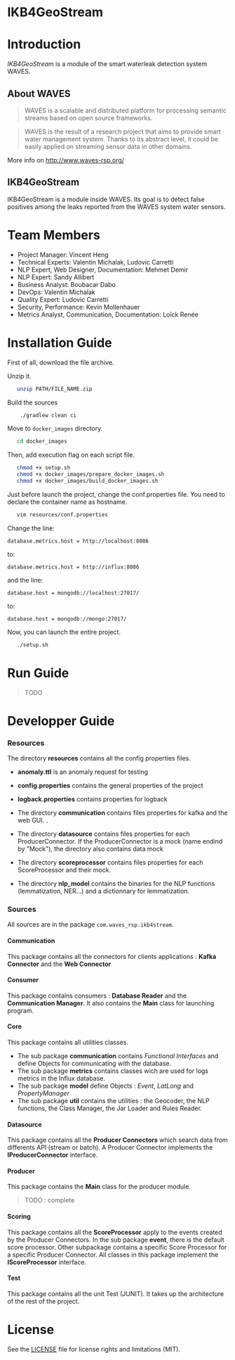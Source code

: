 IKB4GeoStream
=====================

# Introduction

*IKB4GeoStream* is a module of the smart waterleak detection system WAVES.

## About WAVES
> WAVES is a scalable and distributed platform for processing semantic streams based on open source frameworks.

> WAVES is the result of a research project that aims to provide smart water management system. Thanks to its abstract level, it could be easily applied on streaming sensor data in other domains.

More info on http://www.waves-rsp.org/

## IKB4GeoStream
IKB4GeoStream is a module inside WAVES. Its goal is to detect false positives among the leaks reported from the WAVES system water sensors.

# Team Members
* Project Manager: Vincent Heng
* Technical Experts: Valentin Michalak, Ludovic Carretti
* NLP Expert, Web Designer, Documentation: Mehmet Demir 
* NLP Expert: Sandy Allibert
* Business Analyst: Boubacar Dabo
* DevOps: Valentin Michalak
* Quality Expert: Ludovic Carretti
* Security, Performance: Kevin Mollenhauer
* Metrics Analyst, Communication, Documentation: Loïck Renée

# Installation Guide

First of all, download the file archive.

Unzip it.

```sh
   unzip PATH/FILE_NAME.zip
```

Build the sources
```sh
    ./gradlew clean ci
```
Move to `docker_images` directory.

```sh
   cd docker_images
```


Then, add execution flag on each script file.

```sh
   chmod +x setup.sh
   chmod +x docker_images/prepare_docker_images.sh
   chmod +x docker_images/build_docker_images.sh
```

Just before launch the project, change the conf.properties file.
You need to declare the container name as hostname.

```sh
   vim resources/conf.properties
```

Change the line:

`database.metrics.host = http://localhost:8086`

to:

`database.metrics.host = http://influx:8086`

and the line:

`database.host = mongodb://localhost:27017/`

to:

`database.host = mongodb://mongo:27017/`


Now, you can launch the entire project.

```sh
   ./setup.sh
```

# Run Guide

> TODO

# Developper Guide
### Resources
The directory **resources** contains all the config properties files. 

*  **anomaly.ttl** is an anomaly request for testing
* **config.properties** contains the general properties of the project
* **logback.properties** contains properties for logback

* The directory **communication** contains files properties for kafka and the web GUI. .
* The directory **datasource** contains files properties for each ProducerConnector. If the ProducerConnector is a mock (name endind by "Mock"), the directory also contains data mock
* The directory **scoreprocessor** contains files properties for each ScoreProcessor and their mock. 
* The directory **nlp_model** contains the binaries for the NLP functions (lemmatization, NER...) and a dictionnary for lemmatization.

### Sources
All sources are in the package ```com.waves_rsp.ikb4stream```.
#### Communication
This package contains all the connectors for clients applications : **Kafka Connector**  and the **Web Connector**
#### Consumer
This package contains consumers : **Database Reader** and the **Communication Manager**. It also contains the **Main** class for launching program. 
#### Core
This package contains all utilities classes.

* The sub package **communication** contains *Functional Interfaces* and define Objects for communicating with the database. 
* The sub package **metrics** contains classes wich are used for logs metrics in the Influx database. 
* The sub package **model** define Objects : *Event*, *LatLong* and *PropertyManager*
 * The sub package **util** contains the utilities : the Geocoder, the NLP functions, the Class Manager, the Jar Loader and Rules Reader. 

#### Datasource
This package contains all the **Producer Connectors** which search data from differents API (stream or batch). A Producer Connector implements the **IProducerConnector** interface.
#### Producer
This package contains the **Main** class for the producer module. 
>TODO :  complete

#### Scoring
This package contains all the **ScoreProcessor** apply to the events created by the Producer Connectors. In the sub package **event**, there is the default score processor. 
Other subpackage contains a specific Score Processor for a specific Producer Connector. 
All classes in this package implement the **IScoreProcessor** interface.

#### Test
This package contains all the unit Test (JUNIT). 
It takes up the architecture of the rest of the project.

# License

See the [LICENSE](LICENSE.md) file for license rights and limitations (MIT).
